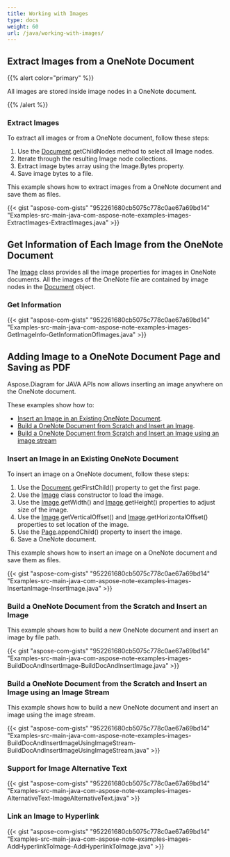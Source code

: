 ```yaml
---
title: Working with Images
type: docs
weight: 60
url: /java/working-with-images/
---
```


## **Extract Images from a OneNote Document**
{{% alert color="primary" %}} 

All images are stored inside image nodes in a OneNote document.

{{% /alert %}} 
### **Extract Images**
To extract all images or from a OneNote document, follow these steps:

1. Use the [Document](https://apireference.aspose.com/note/java/com.aspose.note/Document).getChildNodes method to select all Image nodes.
1. Iterate through the resulting Image node collections.
1. Extract image bytes array using the Image.Bytes property.
1. Save image bytes to a file.

This example shows how to extract images from a OneNote document and save them as files.

{{< gist "aspose-com-gists" "952261680cb5075c778c0ae67a69bd14" "Examples-src-main-java-com-aspose-note-examples-images-ExtractImages-ExtractImages.java" >}}
## **Get Information of Each Image from the OneNote Document**
The [Image](https://apireference.aspose.com/note/java/com.aspose.note/Image) class provides all the image properties for images in OneNote documents. All the images of the OneNote file are contained by image nodes in the [Document](https://apireference.aspose.com/note/java/com.aspose.note/Document) object.
### **Get Information**
{{< gist "aspose-com-gists" "952261680cb5075c778c0ae67a69bd14" "Examples-src-main-java-com-aspose-note-examples-images-GetImageInfo-GetInformationOfImages.java" >}}
## **Adding Image to a OneNote Document Page and Saving as PDF**
Aspose.Diagram for JAVA APIs now allows inserting an image anywhere on the OneNote document.

These examples show how to:

- [Insert an Image in an Existing OneNote Document](/note/java/working-with-images/#insert-an-image-in-an-existing-onenote-document).
- [Build a OneNote Document from Scratch and Insert an Image](/note/java/working-with-images/#build-a-onenote-document-from-the-scratch-and-insert-an-image).
- [Build a OneNote Document from Scratch and Insert an Image using an image stream](/note/java/working-with-images/#build-a-onenote-document-from-the-scratch-and-insert-an-image-using-an-image-stream)
### **Insert an Image in an Existing OneNote Document**
To insert an image on a OneNote document, follow these steps:

1. Use the [Document](https://apireference.aspose.com/note/java/com.aspose.note/Document).getFirstChild() property to get the first page.
1. Use the [Image](https://apireference.aspose.com/note/java/com.aspose.note/Image) class constructor to load the image.
1. Use the [Image](https://apireference.aspose.com/note/java/com.aspose.note/Image).getWidth() and [Image](https://apireference.aspose.com/note/java/com.aspose.note/Image).getHeight() properties to adjust size of the image.
1. Use the [Image](https://apireference.aspose.com/note/java/com.aspose.note/Image).getVerticalOffset() and [Image](https://apireference.aspose.com/note/java/com.aspose.note/Image).getHorizontalOffset() properties to set location of the image.
1. Use the [Page](https://apireference.aspose.com/note/java/com.aspose.note/Page).appendChild() property to insert the image.
1. Save a OneNote document.

This example shows how to insert an image on a OneNote document and save them as files.

{{< gist "aspose-com-gists" "952261680cb5075c778c0ae67a69bd14" "Examples-src-main-java-com-aspose-note-examples-images-InsertanImage-InsertImage.java" >}}


### **Build a OneNote Document from the Scratch and Insert an Image**
This example shows how to build a new OneNote document and insert an image by file path.

{{< gist "aspose-com-gists" "952261680cb5075c778c0ae67a69bd14" "Examples-src-main-java-com-aspose-note-examples-images-BuildDocAndInsertImage-BuildDocAndInsertImage.java" >}}
### **Build a OneNote Document from the Scratch and Insert an Image using an Image Stream**
This example shows how to build a new OneNote document and insert an image using the image stream.

{{< gist "aspose-com-gists" "952261680cb5075c778c0ae67a69bd14" "Examples-src-main-java-com-aspose-note-examples-images-BuildDocAndInsertImageUsingImageStream-BuildDocAndInsertImageUsingImageStream.java" >}}
### **Support for Image Alternative Text**
{{< gist "aspose-com-gists" "952261680cb5075c778c0ae67a69bd14" "Examples-src-main-java-com-aspose-note-examples-images-AlternativeText-ImageAlternativeText.java" >}}
### **Link an Image to Hyperlink**
{{< gist "aspose-com-gists" "952261680cb5075c778c0ae67a69bd14" "Examples-src-main-java-com-aspose-note-examples-images-AddHyperlinkToImage-AddHyperlinkToImage.java" >}}
